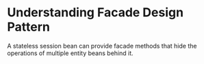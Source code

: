 # Understanding Facade Design Pattern

A stateless session bean can provide facade methods that hide the operations of multiple entity beans behind it.

